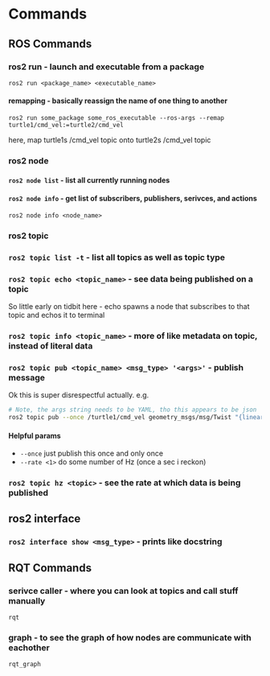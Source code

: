 # Commands

## ROS Commands

### ros2 run - launch and executable from a package

`ros2 run <package_name> <executable_name>`

#### remapping - basically reassign the name of one thing to another

`ros2 run some_package some_ros_executable --ros-args --remap turtle1/cmd_vel:=turtle2/cmd_vel`

here, map turtle1s /cmd_vel topic onto turtle2s /cmd_vel topic

### ros2 node

#### `ros2 node list` - list all currently running nodes

#### `ros2 node info` - get list of subscribers, publishers, serivces, and actions

`ros2 node info <node_name>`

### ros2 topic

### `ros2 topic list -t` - list all topics as well as topic type

### `ros2 topic echo <topic_name>` - see data being published on a topic

So little early on tidbit here - echo spawns a node that subscribes to that topic and echos it to terminal

### `ros2 topic info <topic_name>` - more of like metadata on topic, instead of literal data

### `ros2 topic pub <topic_name> <msg_type> '<args>'` - publish message

Ok this is super disrespectful actually. e.g.

```bash
# Note, the args string needs to be YAML, tho this appears to be json
ros2 topic pub --once /turtle1/cmd_vel geometry_msgs/msg/Twist "{linear: {x: 2.0, y: 0.0, z: 0.0}, angular: {x: 0.0, y: 0.0, z: 1.8}}"
```

#### Helpful params

- `--once` just publish this once and only once
- `--rate <1>` do some number of Hz (once a sec i reckon)

### `ros2 topic hz <topic>` - see the rate at which data is being published

## ros2 interface

### `ros2 interface show <msg_type>` - prints like docstring

## RQT Commands

### serivce caller - where you can look at topics and call stuff manually

`rqt`

### graph - to see the graph of how nodes are communicate with eachother

`rqt_graph`
